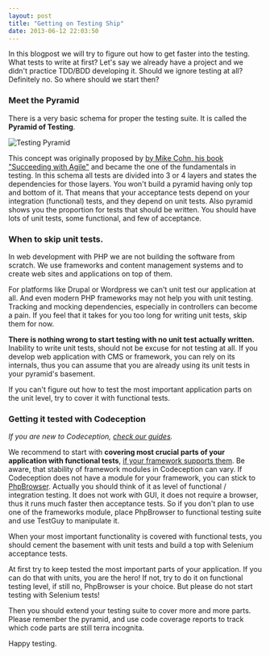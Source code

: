 ```yaml
---
layout: post
title: "Getting on Testing Ship"
date: 2013-06-12 22:03:50
---
```


In this blogpost we will try to figure out how to get faster into the testing. What tests to write at first?
Let's say we already have a project and we didn't practice TDD/BDD developing it. Should we ignore testing at all? Definitely no. So where should we start then?

### Meet the Pyramid

There is a very basic schema for proper the testing suite. It is called the **Pyramid of Testing**.

![Testing Pyramid](https://dl.dropboxusercontent.com/u/930833/CodeceptionHotcodePresentation/pictures/pyramid.png)

This concept was originally proposed by [by Mike Cohn, his book "Succeeding with Agile"](http://www.amazon.com/gp/product/0321579364) and became the one of the fundamentals in testing. In this schema all tests are divided into 3 or 4 layers and states the dependencies for those layers. You won't build a pyramid having only top and bottom of it. That means that your acceptance tests depend on your integration (functional) tests, and they depend on unit tests. Also pyramid shows you the proportion for tests that should be written. You should have lots of unit tests, some functional, and few of acceptance. 

### When to skip unit tests.

In web development with PHP we are not building the software from scratch. 
We use frameworks and content management systems and to create web sites and applications on top of them.

For platforms like Drupal or Wordpress we can't unit test our application at all. And even modern PHP frameworks may not help you with unit testing. Tracking and mocking dependencies, especially in controllers can become a pain. If you feel that it takes for you too long for writing unit tests, skip them for now.

**There is nothing wrong to start testing with no unit test actually written.** Inability to write unit tests, should not be excuse for not testing at all. If you develop web application with CMS or framework, you can rely on its internals, thus you can assume that you are already using its unit tests in your pyramid's basement.

If you can't figure out how to test the most important application parts on the unit level, try to cover it with functional tests.

### Getting it tested with Codeception

*If you are new to Codeception, [check our guides](http://codeception.com/docs/02-GettingStarted).*

We recommend to start with **covering most crucial parts of your application with functional tests**, [if your framework supports them](http://codeception.com/docs/05-FunctionalTests#Frameworks). Be aware, that stability of framework modules in Codeception can vary. If Codeception does not have a module for your framework, you can stick to [PhpBrowser](http://codeception.com/docs/modules/PhpBrowser). Actually you should think of it as level of functional / integration testing. It does not work with GUI, it does not require a browser, thus it runs much faster then acceptance tests. So if you don't plan to use one of the frameworks module, place PhpBrowser to functional testing suite and use TestGuy to manipulate it.

When your most important functionality is covered with functional tests, you should cement the basement with unit tests and build a top with Selenium acceptance tests. 

At first try to keep tested the most important parts of your application. If you can do that with units, you are the hero! If not, try to do it on functional testing level, if still no, PhpBrowser is your choice. But please do not start testing with Selenium tests!

Then you should extend your testing suite to cover more and more parts. Please remember the pyramid, and use code coverage reports to track which code parts are still terra incognita.

Happy testing.